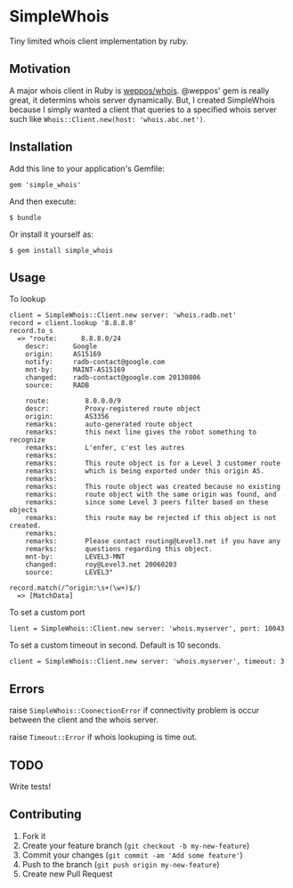 # SimpleWhois

Tiny limited whois client implementation by ruby. 

## Motivation

A major whois client in Ruby is [weppos/whois](https://github.com/weppos/whois). @weppos' gem is really great, it determins whois server dynamically. But, I created SimpleWhois because I simply wanted a client that queries to a specified whois server such like `Whois::Client.new(host: 'whois.abc.net')`.

## Installation

Add this line to your application's Gemfile:

    gem 'simple_whois'

And then execute:

    $ bundle

Or install it yourself as:

    $ gem install simple_whois

## Usage

To lookup

    client = SimpleWhois::Client.new server: 'whois.radb.net'   
    record = client.lookup '8.8.8.8'
    record.to_s
      => "route:      8.8.8.0/24
        descr:      Google
        origin:     AS15169
        notify:     radb-contact@google.com
        mnt-by:     MAINT-AS15169
        changed:    radb-contact@google.com 20130806
        source:     RADB

        route:         8.0.0.0/9
        descr:         Proxy-registered route object
        origin:        AS3356
        remarks:       auto-generated route object
        remarks:       this next line gives the robot something to recognize
        remarks:       L'enfer, c'est les autres
        remarks:
        remarks:       This route object is for a Level 3 customer route
        remarks:       which is being exported under this origin AS.
        remarks:
        remarks:       This route object was created because no existing
        remarks:       route object with the same origin was found, and
        remarks:       since some Level 3 peers filter based on these objects
        remarks:       this route may be rejected if this object is not created.
        remarks:
        remarks:       Please contact routing@Level3.net if you have any
        remarks:       questions regarding this object.
        mnt-by:        LEVEL3-MNT
        changed:       roy@Level3.net 20060203
        source:        LEVEL3"

    record.match(/^origin:\s+(\w+)$/)
      => [MatchData]

To set a custom port

    lient = SimpleWhois::Client.new server: 'whois.myserver', port: 10043


To set a custom timeout in second. Default is 10 seconds.

    client = SimpleWhois::Client.new server: 'whois.myserver', timeout: 3

## Errors

raise `SimpleWhois::CoonectionError` if connectivity problem is occur between the client and the whois server.

raise `Timeout::Error` if whois lookuping is time out.

## TODO

Write tests!

## Contributing

1. Fork it
2. Create your feature branch (`git checkout -b my-new-feature`)
3. Commit your changes (`git commit -am 'Add some feature'`)
4. Push to the branch (`git push origin my-new-feature`)
5. Create new Pull Request
